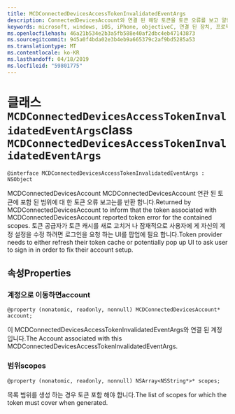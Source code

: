 ```yaml
---
title: MCDConnectedDevicesAccessTokenInvalidatedEventArgs
description: ConnectedDevicesAccount와 연결 된 해당 토큰을 토큰 오류를 보고 알립니다.
keywords: microsoft, windows, iOS, iPhone, objectiveC, 연결 된 장치, 프로젝트 로마
ms.openlocfilehash: 46a21b534e2b3a5fb588e40af2dbc4eb47143873
ms.sourcegitcommit: 945a0f4bda02e3b4eb9a665379c2af9bd5285a53
ms.translationtype: MT
ms.contentlocale: ko-KR
ms.lasthandoff: 04/18/2019
ms.locfileid: "59801775"
---
```

# <a name="class-mcdconnecteddevicesaccesstokeninvalidatedeventargs"></a><span data-ttu-id="4a9a4-104">클래스 `MCDConnectedDevicesAccessTokenInvalidatedEventArgs`</span><span class="sxs-lookup"><span data-stu-id="4a9a4-104">class `MCDConnectedDevicesAccessTokenInvalidatedEventArgs`</span></span> 

```
@interface MCDConnectedDevicesAccessTokenInvalidatedEventArgs : NSObject 
```  
<span data-ttu-id="4a9a4-105">MCDConnectedDevicesAccount MCDConnectedDevicesAccount 연관 된 토큰에 포함 된 범위에 대 한 토큰 오류 보고는를 반환 합니다.</span><span class="sxs-lookup"><span data-stu-id="4a9a4-105">Returned by MCDConnectedDevicesAccount to inform that the token associated with MCDConnectedDevicesAccount reported token error for the contained scopes.</span></span> <span data-ttu-id="4a9a4-106">토큰 공급자가 토큰 캐시를 새로 고치거 나 잠재적으로 사용자에 게 자신의 계정 설정을 수정 하려면 로그인을 요청 하는 UI를 팝업에 필요 합니다.</span><span class="sxs-lookup"><span data-stu-id="4a9a4-106">Token provider needs to either refresh their token cache or potentially pop up UI to ask user to sign in in order to fix their account setup.</span></span>

## <a name="properties"></a><span data-ttu-id="4a9a4-107">속성</span><span class="sxs-lookup"><span data-stu-id="4a9a4-107">Properties</span></span>

### <a name="account"></a><span data-ttu-id="4a9a4-108">계정으로 이동하면</span><span class="sxs-lookup"><span data-stu-id="4a9a4-108">account</span></span>
`@property (nonatomic, readonly, nonnull) MCDConnectedDevicesAccount* account;`

<span data-ttu-id="4a9a4-109">이 MCDConnectedDevicesAccessTokenInvalidatedEventArgs와 연결 된 계정입니다.</span><span class="sxs-lookup"><span data-stu-id="4a9a4-109">The Account associated with this MCDConnectedDevicesAccessTokenInvalidatedEventArgs.</span></span>

### <a name="scopes"></a><span data-ttu-id="4a9a4-110">범위</span><span class="sxs-lookup"><span data-stu-id="4a9a4-110">scopes</span></span>
`@property (nonatomic, readonly, nonnull) NSArray<NSString*>* scopes;`

<span data-ttu-id="4a9a4-111">목록 범위를 생성 하는 경우 토큰 포함 해야 합니다.</span><span class="sxs-lookup"><span data-stu-id="4a9a4-111">The list of scopes for which the token must cover when generated.</span></span>